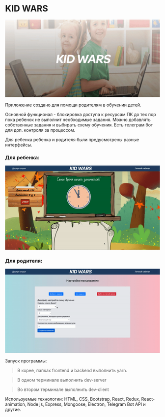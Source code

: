 # KID WARS


![screenshot](readme-assets/game0.gif)


Приложение создано для помощи родителям в обучении детей.

Основной функционал - блокировка доступа к ресурсам ПК до тех пор пока ребенок не выполнит необходимые задания.
Можно добавлять собственные задания и выбирать схему обучения.
Есть телеграм бот для доп. контроля за процессом.

Для ребенка ребенка и родителя были предусмотрены разные интерфейсы.

### Для ребенка:

![screenshot](readme-assets/game1.gif)


### Для родителя:


![screenshot](readme-assets/game2.gif)


Запуск программы: 
>В корне, папках frontend и backend выполнить yarn.

> В одном терминале выполнить dev-server

> Во втором терминале выполнить dev-client

Используемые технологии: HTML, CSS, Bootstrap, React, Redux, React-animation, Node js, Express, Mongoose, Electron, Telegram Bot API и другие.




